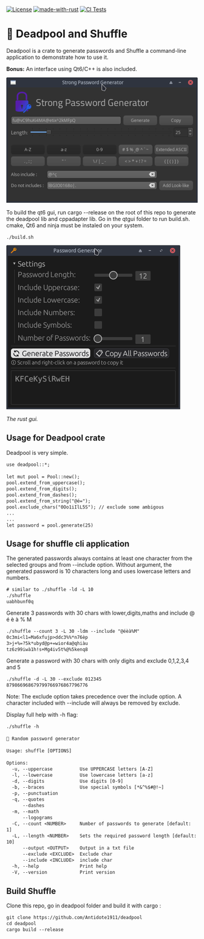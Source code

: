 [![License](https://img.shields.io/badge/license-MIT-blue?style=flat-square)](https://github.com/Antidote1911/deadpool/blob/master/LICENSE-MIT)
[![made-with-rust](https://img.shields.io/badge/Made%20with-Rust-1f425f.svg)](https://www.rust-lang.org/)
[![CI Tests](https://github.com/Antidote1911/deadpool/actions/workflows/tests.yml/badge.svg)](https://github.com/Antidote1911/deadpool/actions/workflows/tests.yml)

# 🔑 Deadpool and Shuffle

Deadpool is a crate to generate passwords and Shuffle a command-line application to demonstrate how to use it.

**Bonus:** An interface using Qt6/C++ is also included.

<img src='screenshots/qt_gui.png'/>

To build the qt6 gui, run cargo --release on the root of this repo to generate the deadpool lib and cppadapter lib.
Go in the qtgui folder to run build.sh. cmake, Qt6 and ninja must be instaled on your system.

```
./build.sh
```

<img src='screenshots/rust_gui.png'/>

*The rust gui.*

## Usage for Deadpool crate
Deadpool is very simple.

```
use deadpool::*;

let mut pool = Pool::new();
pool.extend_from_uppercase();
pool.extend_from_digits();
pool.extend_from_dashes();
pool.extend_from_string("@é=");
pool.exclude_chars("0Oo1iIlL5S"); // exclude some ambigous
...
...
let password = pool.generate(25)
```


## Usage for shuffle cli application

The generated passwords always contains at least one character from the selected groups and from --include option.
Without argument, the generated password is 10 characters long and uses lowercase letters and numbers.
```
# similar to ./shuffle -ld -L 10
./shuffle
uabhbunf0q
```

Generate 3 passwords with 30 chars with lower,digits,maths and include @ é è à % M
```
./shuffle --count 3 -L 30 -ldm --include "@éèà%M"
0c3mi<l1=Ma6xfujp>ddc3%%*n76èp
3>j+%=?5k*ubyd@p+=wior4a@qhiàu
tz6z99iwà1h!s+Mg4iv5t%@%5kenq8
```

Generate a password with 30 chars with only digits and exclude 0,1,2,3,4 and 5
```
./shuffle -d -L 30 --exclude 012345 
879866968679799766976867796776
```

Note:
The exclude option takes precedence over the include option. A character included with --include will always be removed by exclude.

Display full help with -h flag:

```
./shuffle -h

🔑 Random password generator

Usage: shuffle [OPTIONS]

Options:
  -u, --uppercase          Use UPPERCASE letters [A-Z]
  -l, --lowercase          Use lowercase letters [a-z]
  -d, --digits             Use digits [0-9]
  -b, --braces             Use special symbols [*&^%$#@!~]
  -p, --punctuation        
  -q, --quotes             
      --dashes             
  -m, --math               
      --logograms          
  -C, --count <NUMBER>     Number of passwords to generate [default: 1]
  -L, --length <NUMBER>    Sets the required password length [default: 10]
      --output <OUTPUT>    Output in a txt file
      --exclude <EXCLUDE>  Exclude char
      --include <INCLUDE>  include char
  -h, --help               Print help
  -V, --version            Print version
```
## Build Shuffle
Clone this repo, go in deadpool folder and build it with cargo :
```
git clone https://github.com/Antidote1911/deadpool
cd deadpool
cargo build --release

```
